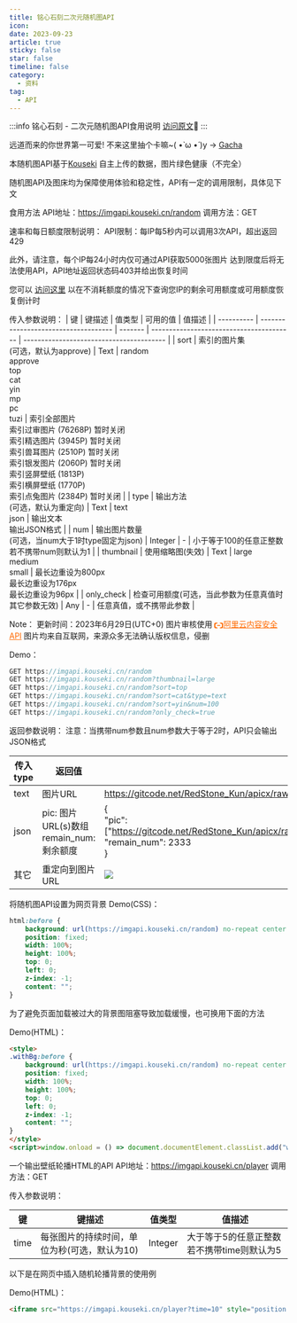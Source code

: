 ```yaml
---
title: 铭心石刻二次元随机图API
icon: 
date: 2023-09-23
article: true
sticky: false 
star: false 
timeline: false
category:
  - 资料
tag:
  - API
---
```


:::info
铭心石刻 - 二次元随机图API食用说明
[访问原文](https://imgapi.kouseki.cn/)🙏
:::

远道而来的你世界第一可爱!
不来这里抽个卡嘛~( •̀ ω •́ )y → [Gacha](https://imgapi.kouseki.cn/gacha)

本随机图API基于[Kouseki](https://kouseki.cn) 自主上传的数据，图片绿色健康（不完全）

随机图API及图床均为保障使用体验和稳定性，API有一定的调用限制，具体见下文

食用方法
API地址：https://imgapi.kouseki.cn/random
调用方法：GET

速率和每日额度限制说明：
API限制：每IP每5秒内可以调用3次API，超出返回429

此外，请注意，每个IP每24小时内仅可通过API获取5000张图片
达到限度后将无法使用API，API地址返回状态码403并给出恢复时间

您可以 [访问这里](https://imgapi.kouseki.cn/random?only_check=true) 以在不消耗额度的情况下查询您IP的剩余可用额度或可用额度恢复倒计时

传入参数说明：
| 键          | 键描述                                  | 值类型     | 可用的值                                     | 值描述                                      |
| ---------- | ------------------------------------ | ------- | ---------------------------------------- | ---------------------------------------- |
| sort       | 索引的图片集<br>(可选，默认为approve)            | Text    | random<br />approve<br />top<br />cat<br />yin<br />mp<br />pc<br />tuzi | 索引全部图片<br />索引过审图片 (76268P) 暂时关闭<br />索引精选图片 (3945P) 暂时关闭<br />索引兽耳图片 (2510P) 暂时关闭<br />索引银发图片 (2060P) 暂时关闭<br />索引竖屏壁纸 (1813P)<br />索引横屏壁纸 (1770P)<br />索引点兔图片 (2384P) 暂时关闭 |
| type       | 输出方法<br />(可选，默认为重定向)                | Text    | text<br />json                           | 输出文本<br />输出JSON格式                       |
| num        | 输出图片数量<br />(可选，当num大于1时type固定为json) | Integer | -                                        | 小于等于100的任意正整数<br />若不携带num则默认为1          |
| thumbnail  | 使用缩略图(失效)                            | Text    | large<br />medium<br />small             | 最长边重设为800px<br />最长边重设为176px<br />最长边重设为96px |
| only_check | 检查可用额度(可选，当此参数为任意真值时其它参数无效)          | Any     | -                                        | 任意真值，或不携带此参数                             |

Note：
更新时间：2023年6月29日(UTC+0)
图片审核使用 <a href="https://www.aliyun.com" style="color:#ff6a00;"><img src="data:image/png;base64,iVBORw0KGgoAAAANSUhEUgAAABAAAAAQCAYAAAAf8/9hAAAAAXNSR0IArs4c6QAAAARnQU1BAACxjwv8YQUAAAAJcEhZcwAADsIAAA7CARUoSoAAAADhSURBVDhPzVI7CsJAEH0ggqCgXkPPYyfYaWIUsU3tDQTPIHbewNZKEGw8hoJFIDvOmwwWglhsoQ+GHd5nNrtZ/Ad2A9RkilYYoikjNCRFV8aouwz2xqlmHvUyY2KYoFcmOIQUD61CFhBdzxpqm0HB3rhKK+i1jGYRMpxkCZE5pExxVXETpuh79gVy1OihlxlmKZQkQoKVe7+CXstoFpLZZ931fB3Xv4Jey2gWMrMBN16M69xhrdxF6+h1Iecy7MKZ0eynAblye123VlWfu/w2IPYI0ZcY/xtjHxIR9ZR/DOAJl4Pzry8lqaIAAAAASUVORK5CYII=" style="vertical-align:middle;height:16px;width:auto;">阿里云内容安全API</a>
图片均来自互联网，来源众多无法确认版权信息，侵删

Demo：
```js
GET https://imgapi.kouseki.cn/random
GET https://imgapi.kouseki.cn/random?thumbnail=large
GET https://imgapi.kouseki.cn/random?sort=top
GET https://imgapi.kouseki.cn/random?sort=cat&type=text
GET https://imgapi.kouseki.cn/random?sort=yin&num=100
GET https://imgapi.kouseki.cn/random?only_check=true
```

返回参数说明：
注意：当携带num参数且num参数大于等于2时，API只会输出JSON格式

| 传入type | 返回值                                   | Demo                                     |
| ------ | ------------------------------------- | ---------------------------------------- |
| text   | 图片URL                                 | https://gitcode.net/RedStone_Kun/apicx/raw/master/imgs/moe/52b698e4f4256d50bb8af7a0b90895207907806.webp |
| json   | pic: 图片URL(s)数组<br />remain_num: 剩余额度 | {<br />     "pic": ["https://gitcode.net/RedStone_Kun/apicx/raw/master/imgs/moe/52b698e4f4256d50bb8af7a0b90895207907806.webp"], <br />    "remain_num": 2333<br /> } |
| 其它     | 重定向到图片URL                             | <img src="https://gitcode.net/RedStone_Kun/apicx/raw/master/imgs/moe/52b698e4f4256d50bb8af7a0b90895207907806.webp" style="max-width:180px;"> |

将随机图API设置为网页背景
Demo(CSS)：

```css
html:before {
    background: url(https://imgapi.kouseki.cn/random) no-repeat center 0/cover;
    position: fixed;
    width: 100%;
    height: 100%;
    top: 0;
    left: 0;
    z-index: -1;
    content: "";
}
```

为了避免页面加载被过大的背景图阻塞导致加载缓慢，也可换用下面的方法

Demo(HTML)：

```html
<style>
.withBg:before {
    background: url(https://imgapi.kouseki.cn/random) no-repeat center 0/cover;
    position: fixed;
    width: 100%;
    height: 100%;
    top: 0;
    left: 0;
    z-index: -1;
    content: "";
}
</style>
<script>window.onload = () => document.documentElement.classList.add("withBg");</script>
```

一个输出壁纸轮播HTML的API
API地址：https://imgapi.kouseki.cn/player
调用方法：GET

传入参数说明：

| 键    | 键描述                      | 值类型     | 值描述                      |
| ---- | ------------------------ | ------- | ------------------------ |
| time | 每张图片的持续时间，单位为秒(可选，默认为10) | Integer | 大于等于5的任意正整数若不携带time则默认为5 |

以下是在网页中插入随机轮播背景的使用例

Demo(HTML)：

```html
<iframe src="https://imgapi.kouseki.cn/player?time=10" style="position:fixed;top:0;left:0;width:100%;height:100%;z-index:-1;border:none;overflow:hidden;"></iframe>
```
